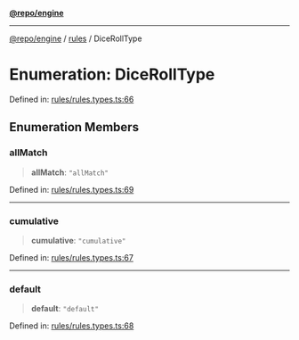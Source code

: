 [**@repo/engine**](../../README.md)

***

[@repo/engine](../../modules.md) / [rules](../README.md) / DiceRollType

# Enumeration: DiceRollType

Defined in: [rules/rules.types.ts:66](https://github.com/alexqguo/drinking-board-game-v3/blob/423d7f07a24c1ecc390d54885c4978f1235ed349/packages/engine/src/rules/rules.types.ts#L66)

## Enumeration Members

### allMatch

> **allMatch**: `"allMatch"`

Defined in: [rules/rules.types.ts:69](https://github.com/alexqguo/drinking-board-game-v3/blob/423d7f07a24c1ecc390d54885c4978f1235ed349/packages/engine/src/rules/rules.types.ts#L69)

***

### cumulative

> **cumulative**: `"cumulative"`

Defined in: [rules/rules.types.ts:67](https://github.com/alexqguo/drinking-board-game-v3/blob/423d7f07a24c1ecc390d54885c4978f1235ed349/packages/engine/src/rules/rules.types.ts#L67)

***

### default

> **default**: `"default"`

Defined in: [rules/rules.types.ts:68](https://github.com/alexqguo/drinking-board-game-v3/blob/423d7f07a24c1ecc390d54885c4978f1235ed349/packages/engine/src/rules/rules.types.ts#L68)
